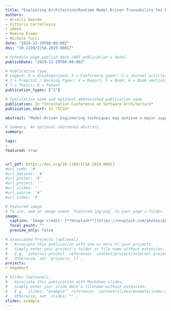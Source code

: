 ```yaml
---
title: "Exploiting Architecture/Runtime Model-Driven Traceability for Performance Improvement"
authors:
- Arcelli Davide
- Vittorio Cortellessa
- admin
- Romina Eramo
- Michele Tucci
date: "2019-12-29T00:00:00Z"
doi: "10.1109/ICSA.2019.00017"

# Schedule page publish date (NOT publication's date).
publishDate: "2019-12-29T00:00:00Z"

# Publication type.
# Legend: 0 = Uncategorized; 1 = Conference paper; 2 = Journal article;
# 3 = Preprint / Working Paper; 4 = Report; 5 = Book; 6 = Book section;
# 7 = Thesis; 8 = Patent
publication_types: ["1"]

# Publication name and optional abbreviated publication name.
publication: In *Internation Conference on Software Architecture*
publication_short: In *ICSA*

abstract: "Model-Driven Engineering techniques may achieve a major support to the software development when they allow to manage relationships between a running system and its architectural model. These relationships can be exploited for different goals, such as the software evolution due to new functional requirements. In this paper, we define and use relationships that work as support to the performance improvement of a running system. In particular, we combine: (i) a bidirectional model transformation framework tailored to define relationships between performance monitoring data and an architectural model, with (ii) a technique for detecting performance antipatterns and for suggesting architectural changes, aimed at removing performance problems identified on the basis of runtime information. The result is an integrated approach that exploits traceability relationships between the monitoring data and the architectural model to derive recommended refactoring solutions for the system performance improvement. The approach has been applied to an e-commerce application based on microservices that has been designed by means of UML software models profiled with MARTE."

# Summary. An optional shortened abstract.
summary: 

tags:
- 
featured: true


url_pdf: https://doi.org/10.1109/ICSA.2019.00017
#url_code: '#'
#url_dataset: '#'
#url_poster: '#'
#url_project: ''
#url_slides: ''
#url_source: '#'
#url_video: '#'

# Featured image
# To use, add an image named `featured.jpg/png` to your page's folder. 
image:
  caption: 'Image credit: [**Unsplash**](https://unsplash.com/photos/pLCdAaMFLTE)'
  focal_point: ""
  preview_only: false

# Associated Projects (optional).
#   Associate this publication with one or more of your projects.
#   Simply enter your project's folder or file name without extension.
#   E.g. `internal-project` references `content/project/internal-project/index.md`.
#   Otherwise, set `projects: []`.
projects:
- megamart 

# Slides (optional).
#   Associate this publication with Markdown slides.
#   Simply enter your slide deck's filename without extension.
#   E.g. `slides: "example"` references `content/slides/example/index.md`.
#   Otherwise, set `slides: ""`.
slides: example
---
```



